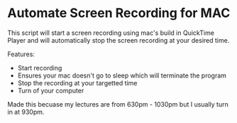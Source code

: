 # Automate Screen Recording for MAC
This script will start a screen recording using mac's build in QuickTime Player and will automatically stop the screen recording at your desired time. 

Features: 
- Start recording 
- Ensures your mac doesn't go to sleep which will terminate the program 
- Stop the recording at your targetted time 
- Turn of your computer 

Made this becuase my lectures are from 630pm - 1030pm but I usually turn in at 930pm.
